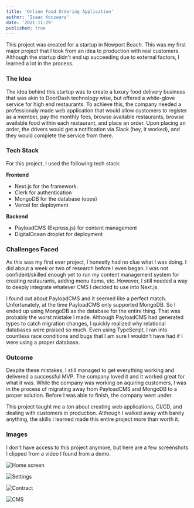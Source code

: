 ```yaml
---
title: 'Online Food Ordering Application'
author: 'Isaac Koczwara'
date: '2021-11-29'
published: true
---
```



This project was created for a startup in Newport Beach. This was my first major project that I took from an idea to production with real customers. Although the startup didn't end up succeeding due to external factors, I learned a lot in the process.

### The Idea

The idea behind this startup was to create a luxury food delivery business that was akin to DoorDash technology wise, but offered a white-glove service for high end restaurants. To achieve this, the company needed a professionaly made web application that would allow customers to register as a member, pay the monthly fees, browse available restaurants, browse available food within each restaurant, and place an order. Upon placing an order, the drivers would get a notification via Slack (hey, it worked), and they would complete the service from there.


### Tech Stack

For this project, I used the following tech stack:

**Frontend**
- Next.js for the framework.
- Clerk for authentication
- MongoDB for the database (oops)
- Vercel for deployment

**Backend**
- PayloadCMS (Express.js) for content management
- DigitalOcean droplet for deployment


### Challenges Faced

As this was my first ever project, I honestly had no clue what I was doing. I did about a week or two of research before I even began. I was not confident/skilled enough yet to run my content management system for creating restaurants, adding menu items, etc. However, I still needed a way to deeply integrate whatever CMS I decided to use into Next.js.

I found out about PayloadCMS and it seemed like a perfect match. Unfortunately, at the time PayloadCMS only supported MongoDB. So I ended up using MongoDB as the database for the entire thing. That was probably the worst mistake I made. Although PayloadCMS had generated types to catch migration changes, I quickly realized why relational databases were praised so much. Even using TypeScript, I ran into countless race conditions and bugs that I am sure I wouldn't have had if I were using a proper database. 


### Outcome

Despite these mistakes, I still managed to get everything working and delivered a successful MVP. The company loved it and it worked great for what it was. While the company was working on aquiring customers, I was in the process of migrating away from PayloadCMS and MongoDB to a proper solution. Before I was able to finish, the company went under.

This project taught me a *ton* about creating web applications, CI/CD, and dealing with customers in production. Although I walked away with barely anything, the skills I learned made this entire project more than worth it.


### Images

I don't have access to this project anymore, but here are a few screenshots I clipped from a video I found from a demo.

![Home screen](/projects/c271.png)

![Settings](/projects/c272.png)

![Contract](/projects/c273.png)

![CMS](/projects/c274.png)
